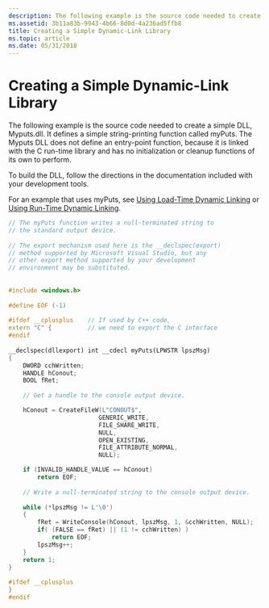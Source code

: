 ```yaml
---
description: The following example is the source code needed to create a simple DLL, Myputs.dll.
ms.assetid: 3b11a83b-9943-4b66-8d0d-4a236ad5ffb8
title: Creating a Simple Dynamic-Link Library
ms.topic: article
ms.date: 05/31/2018
---
```


# Creating a Simple Dynamic-Link Library

The following example is the source code needed to create a simple DLL, Myputs.dll. It defines a simple string-printing function called myPuts. The Myputs DLL does not define an entry-point function, because it is linked with the C run-time library and has no initialization or cleanup functions of its own to perform.

To build the DLL, follow the directions in the documentation included with your development tools.

For an example that uses myPuts, see [Using Load-Time Dynamic Linking](using-load-time-dynamic-linking.md) or [Using Run-Time Dynamic Linking](using-run-time-dynamic-linking.md).


```C++
// The myPuts function writes a null-terminated string to
// the standard output device.
 
// The export mechanism used here is the __declspec(export)
// method supported by Microsoft Visual Studio, but any
// other export method supported by your development
// environment may be substituted.
 
 
#include <windows.h>
 
#define EOF (-1)
 
#ifdef __cplusplus    // If used by C++ code, 
extern "C" {          // we need to export the C interface
#endif
 
__declspec(dllexport) int __cdecl myPuts(LPWSTR lpszMsg)
{
    DWORD cchWritten;
    HANDLE hConout;
    BOOL fRet;
 
    // Get a handle to the console output device.

    hConout = CreateFileW(L"CONOUT$",
                         GENERIC_WRITE,
                         FILE_SHARE_WRITE,
                         NULL,
                         OPEN_EXISTING,
                         FILE_ATTRIBUTE_NORMAL,
                         NULL);

    if (INVALID_HANDLE_VALUE == hConout)
        return EOF;
 
    // Write a null-terminated string to the console output device.
 
    while (*lpszMsg != L'\0')
    {
        fRet = WriteConsole(hConout, lpszMsg, 1, &cchWritten, NULL);
        if( (FALSE == fRet) || (1 != cchWritten) )
            return EOF;
        lpszMsg++;
    }
    return 1;
}
 
#ifdef __cplusplus
}
#endif
```



 

 



